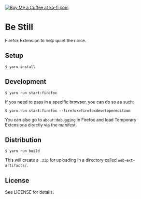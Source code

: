 [![Buy Me a Coffee at ko-fi.com](https://az743702.vo.msecnd.net/cdn/kofi5.png?v=0)](https://ko-fi.com/E1E275PX)

# Be Still

Firefox Extension to help quiet the noise.

## Setup

    $ yarn install

## Development

    $ yarn run start:firefox

If you need to pass in a specific browser, you can do so as such:

    $ yarn run start:firefox --firefox=firefoxdeveloperedition

You can also go to `about:debugging` in Firefox and load Temporary Extensions
directly via the manifest.

## Distribution

    $ yarn run build

This will create a `.zip` for uploading in a directory called
`web-ext-artifacts/`.

## License

See LICENSE for details.
